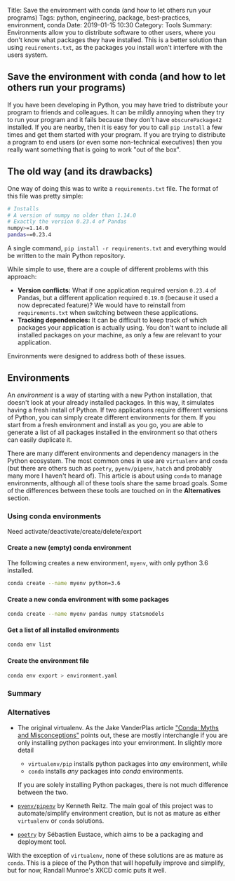 Title: Save the environment with conda (and how to let others run your programs)
Tags: python, engineering, package, best-practices, environment, conda
Date: 2019-01-15 10:30
Category: Tools
Summary: Environments allow you to distribute software to other users, where you don't know what packages they have installed. This is a better solution than using `reuirements.txt`, as the packages you install won't interfere with the users system. 

## Save the environment with conda (and how to let others run your programs)

If you have been developing in Python, you may have tried to distribute your program to friends and colleagues. It can be mildly annoying when they try to run your program and it fails because they don't have `obscurePackage42` installed. If you are nearby, then it is easy for you to call `pip install` a few times and get them started with your program. If you are trying to distribute a program to end users (or even some non-technical executives) then you really want something that is going to work "out of the box".


## The old way (and its drawbacks)

One way of doing this was to write a `requirements.txt` file. The format of this file was pretty simple:
```bash
# Installs 
# A version of numpy no older than 1.14.0
# Exactly the version 0.23.4 of Pandas
numpy>=1.14.0
pandas==0.23.4
```

A single command, `pip install -r requirements.txt` and everything would be written to the main Python repository. 

While simple to use, there are a couple of different problems with this approach:
* __Version conflicts:__ What if one application required version `0.23.4` of Pandas, but a different application required `0.19.0` (because it used a now deprecated feature)? We would have to reinstall from `requirements.txt` when switching between these applications.
* __Tracking dependencies:__ It can be difficult to keep track of which packages your application is actually using. You don't want to include all installed packages on your machine, as only a few are relevant to your application.

Environments were designed to address both of these issues.

## Environments

An _environment_ is a way of starting with a new Python installation, that doesn't look at your already installed packages. In this way, it simulates having a fresh install of Python. If two applications require different versions of Python, you can simply create different environments for them. If you start from a fresh environment and install as you go, you are able to generate a list of all packages installed in the environment so that others can easily duplicate it.

There are many different environments and dependency managers in the Python ecosystem. The most common ones in use are `virtualenv` and `conda` (but there are others such as `poetry`, `pyenv/pipenv`, `hatch` and probably many more I haven't heard of). This article is about using `conda` to manage environments, although all of these tools share the same broad goals. Some of the differences between these tools are touched on in the **Alternatives** section.

### Using conda environments

Need activate/deactivate/create/delete/export
#### Create a new (empty) conda environment

The following creates a new environment, `myenv`, with only python 3.6 installed.
```bash
conda create --name myenv python=3.6
```

#### Create a new conda environment with some packages

```bash
conda create --name myenv pandas numpy statsmodels
```

#### Get a list of all installed environments

```bash
conda env list
```

#### Create the environment file

```bash 
conda env export > environment.yaml
``` 
### Summary

### Alternatives

* The original virtualenv. As the Jake VanderPlas article ["Conda: Myths and Misconceptions"](https://jakevdp.github.io/blog/2016/08/25/conda-myths-and-misconceptions/) points out, these are mostly interchangle if you are only installing python packages into your environment. In slightly more detail
  * `virtualenv/pip` installs python packages into _any_ environment, while
  * `conda` installs _any_ packages into _conda_ environments.
  
  If you are solely installing Python packages, there is not much difference between the two.
* [`pyenv/pipenv`](https://pipenv.readthedocs.io/en/latest/) by Kenneth Reitz. The main goal of this project was to automate/simplify environment creation, but is not as mature as either `virtualenv` or `conda` solutions.
* [`poetry`](https://poetry.eustace.io/) by Sébastien Eustace, which aims to be a packaging and deployment tool.

With the exception of `virtualenv`, none of these solutions are as mature as `conda`. This is a piece of the Python that will hopefully improve and simplify, but for now, Randall Munroe's XKCD comic puts it well.

